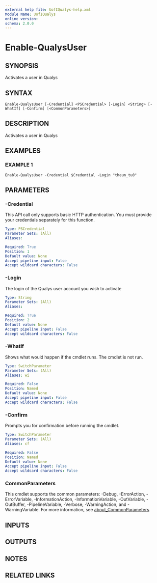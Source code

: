 ```yaml
---
external help file: UofIQualys-help.xml
Module Name: UofIQualys
online version:
schema: 2.0.0
---
```


# Enable-QualysUser

## SYNOPSIS
Activates a user in Qualys

## SYNTAX

```
Enable-QualysUser [-Credential] <PSCredential> [-Login] <String> [-WhatIf] [-Confirm] [<CommonParameters>]
```

## DESCRIPTION
Activates a user in Qualys

## EXAMPLES

### EXAMPLE 1
```
Enable-QualysUser -Credential $Credential -Login "theun_tu0"
```

## PARAMETERS

### -Credential
This API call only supports basic HTTP authentication.
You must provide your credentials separately for this function.

```yaml
Type: PSCredential
Parameter Sets: (All)
Aliases:

Required: True
Position: 1
Default value: None
Accept pipeline input: False
Accept wildcard characters: False
```

### -Login
The login of the Qualys user account you wish to activate

```yaml
Type: String
Parameter Sets: (All)
Aliases:

Required: True
Position: 2
Default value: None
Accept pipeline input: False
Accept wildcard characters: False
```

### -WhatIf
Shows what would happen if the cmdlet runs.
The cmdlet is not run.

```yaml
Type: SwitchParameter
Parameter Sets: (All)
Aliases: wi

Required: False
Position: Named
Default value: None
Accept pipeline input: False
Accept wildcard characters: False
```

### -Confirm
Prompts you for confirmation before running the cmdlet.

```yaml
Type: SwitchParameter
Parameter Sets: (All)
Aliases: cf

Required: False
Position: Named
Default value: None
Accept pipeline input: False
Accept wildcard characters: False
```

### CommonParameters
This cmdlet supports the common parameters: -Debug, -ErrorAction, -ErrorVariable, -InformationAction, -InformationVariable, -OutVariable, -OutBuffer, -PipelineVariable, -Verbose, -WarningAction, and -WarningVariable. For more information, see [about_CommonParameters](http://go.microsoft.com/fwlink/?LinkID=113216).

## INPUTS

## OUTPUTS

## NOTES

## RELATED LINKS
